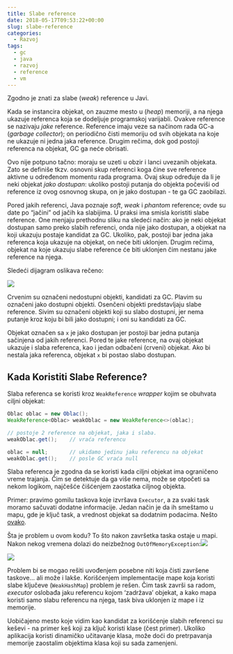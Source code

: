 ```yaml
---
title: Slabe reference
date: 2018-05-17T09:53:22+00:00
slug: slabe-reference
categories:
  - Razvoj
tags:
  - gc
  - java
  - razvoj
  - reference
  - vm
---
```


Zgodno je znati za slabe (_weak_) reference u Javi.

Kada se instancira objekat, on zauzme mesto u (_heap_) memoriji, a na njega ukazuje referenca koja se dodeljuje programskoj varijabli. Ovakve reference se nazivaju _jake_ reference. Reference imaju veze sa načinom rada GC-a (_garbage collector_); on periodično čisti memoriju od svih objekata na koje ne ukazuje ni jedna jaka reference. Drugim rečima, dok god postoji referenca na objekat, GC ga neće obrisati.

Ovo nije potpuno tačno: moraju se uzeti u obzir i lanci uvezanih objekata. Zato se definiše tkzv. osnovni skup referenci koga čine sve reference aktivne u određenom momentu rada programa. Ovaj skup određuje da li je neki objekat _jako dostupan_: ukoliko postoji putanja do objekta počeviši od reference iz ovog osnovnog skupa, on je jako dostupan - te ga GC zaobilazi.

Pored jakih referenci, Java poznaje _soft_, _weak_ i _phantom_ reference; ovde su date po “jačini” od jačih ka slabijima. U praksi ima smisla koristiti slabe reference. One menjaju prethodnu sliku na sledeći način: ako je neki objekat dostupan samo preko slabih referenci, onda nije jako dostupan, a objekat na koji ukazuju postaje kandidat za GC. Ukoliko, pak, postoji bar jedna jaka referenca koja ukazuje na objekat, on neće biti uklonjen. Drugim rečima, objekat na koje ukazuju slabe reference će biti uklonjen čim nestanu jake reference na njega.

Sledeći dijagram oslikava rečeno:

![](vm2.jpg)

Crvenim su označeni nedostupni objekti, kandidati za GC. Plavim su označeni jako dostupni objekti. Osenčeni objekti predstavljaju slabe reference. Sivim su označeni objekti koji su slabo dostupni, jer nema putanje kroz koju bi bili jako dostupni; i oni su kandidati za GC.

Objekat označen sa `x` je jako dostupan jer postoji bar jedna putanja sačinjena od jakih referenci. Pored te jake reference, na ovaj objekat ukazuje i slaba referenca, kao i jedan odbačeni (crveni) objekat. Ako bi nestala jaka referenca, objekat `x` bi postao slabo dostupan.

## Kada Koristiti Slabe Reference?

Slaba referenca se koristi kroz `WeakReference` _wrapper_ kojim se obuhvata ciljni objekat:

```java
Oblac oblac = new Oblac();
WeakReference<Oblac> weakOblac = new WeakReference<>(oblac);

// postoje 2 reference na objekat, jaka i slaba.
weakOblac.get();    // vraća referencu

oblac = null;       // ukidamo jedinu jaku referencu na objekat
weakOblac.get();    // posle GC vraća null
```

Slaba referenca je zgodna da se koristi kada ciljni objekat ima ograničeno vreme trajanja. Čim se detektuje da ga više nema, može se otpočeti sa nekom logikom, najčešće čišćenjem zaostatka ciljnog objekta.

Primer: pravimo gomilu taskova koje izvršava `Executor`, a za svaki task moramo sačuvati dodatne informacije. Jedan način je da ih smeštamo u mapu, gde je ključ task, a vrednost objekat sa dodatnim podacima. Nešto [ovako](https://github.com/igr/void/blob/master/src/main/java/v/o/i/d/ref/MapLeaker.java).

Šta je problem u ovom kodu? To što nakon završetka taska ostaje u mapi. Nakon nekog vremena dolazi do neizbežnog `OutOfMemoryException`:![](oom.png)

![](oom.png)

Problem bi se mogao rešiti uvođenjem posebne niti koja čisti završene taskove... ali može i lakše. Korišćenjem implementacije mape koja koristi slabe ključeve (`WeakHashMap`) problem je rešen. Čim task završi sa radom, _executor_ oslobađa jaku referencu kojom ‘zadržava’ objekat, a kako mapa koristi samo slabu referencu na njega, task biva uklonjen iz mape i iz memorije.

Uobičajeno mesto koje vidim kao kandidat za korišćenje slabih referenci su keševi - na primer keš koji za ključ koristi klase (čest primer). Ukoliko aplikacija koristi dinamičko učitavanje klasa, može doći do pretrpavanja memorije zaostalim objektima klasa koji su sada zamenjeni.